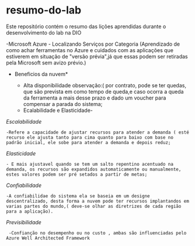 # resumo-do-lab
Este repositório contém o resumo das lições aprendidas durante o desenvolvimento do lab na DIO

-Microsoft Azure - Localizando Serviços por Categoria (Aprendizado de como achar ferramentas no Azure e cuidados com as aplicações que estiverem em situação de "versão prévia",já que essas podem ser retiradas pela Microsoft sem avizo prévio.)

* Beneficios da nuvem*
          
  - Alta disponibilidade
      observação:( por contrato, pode se ter quedas, que são prevista em como tempo de queda,e caso ocorra a queda da                   ferramenta a mais  desse prazo e dado um voucher para compensar a parada do sistema;
  - Ecalabilidade e Elasticidade-

*Escalabilidade*

    -Refere a capacidade de ajustar recursos para atender a demanda ( esté recurso ele ajusta tanto para cima quanto para baixo com base no padrão inicial, ele sobe para atender a demanda e depois reduz;

 *Elasticidade*

    - E mais ajustavel quando se tem um salto repentino acentuado na demanda, os recursos são expandidos automaticamente ou manualmente, estes valores podem ser pré setados a partir de metas;

*Confiabilidade*
  
    -A confiabilidae do sistema ela se baseia em um designe descentralizado, desta forma a nuvem pode ter recursos implantandos em varias partes do mundo,( deve-se olhar as diretrizes de cada região para a aplicação).

   *Previsibilidade*

     -Confianção no desempenho ou no custo , ambas são influenciadas pelo Azure Well Architected Framework
